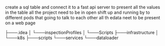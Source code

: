 create a sql table
and connect it to a fast api server 
to present all the values in the table
all the project need to be in open shift
up and running
by to different pods that going to talk to each other 
all th edata neet to be present on a web page



├───.idea
│   └───inspectionProfiles
│   └───Scripts
├───infrastructure
│   └───k8s
├───scripts
└───services
    └───dataloader
